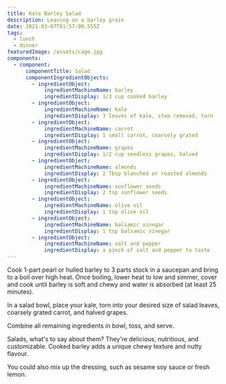 ```yaml
---
title: Kale Barley Salad
description: Leaving on a barley grain
date: 2021-03-07T01:57:00.555Z
tags:
  - lunch
  - dinner
featuredImage: /assets/cage.jpg
components:
  - component:
      componentTitle: Salad
      componentIngredientObjects:
        - ingredientObject:
            ingredientMachineName: barley
            ingredientDisplay: 1/3 cup cooked barley
        - ingredientObject:
            ingredientMachineName: kale
            ingredientDisplay: 3 leaves of kale, stem removed, torn
        - ingredientObject:
            ingredientMachineName: carrot
            ingredientDisplay: 1 small carrot, coarsely grated
        - ingredientObject:
            ingredientMachineName: grapes
            ingredientDisplay: 1/2 cup seedless grapes, halved
        - ingredientObject:
            ingredientMachineName: almonds
            ingredientDisplay: 2 Tbsp blanched or roasted almonds
        - ingredientObject:
            ingredientMachineName: sunflower seeds
            ingredientDisplay: 2 tsp sunflower seeds
        - ingredientObject:
            ingredientMachineName: olive oil
            ingredientDisplay: 1 tsp olive oil
        - ingredientObject:
            ingredientMachineName: balsamic vinegar
            ingredientDisplay: 1 tsp balsamic vinegar
        - ingredientObject:
            ingredientMachineName: salt and pepper
            ingredientDisplay: a pinch of salt and pepper to taste
---
```

Cook 1-part pearl or hulled barley to 3 parts stock in a saucepan and bring to a boil over high heat. Once boiling, lower heat to low and simmer, cover and cook until barley is soft and chewy and water is absorbed (at least 25 minutes). 

In a salad bowl, place your kale, torn into your desired size of salad leaves, coarsely grated carrot, and halved grapes. 

Combine all remaining ingredients in bowl, toss, and serve. 

Salads, what's to say about them? They're delicious, nutritious, and customizable. Cooked barley adds a unique chewy texture and nutty flavour. 

You could also mix up the dressing, such as sesame soy sauce or fresh lemon.